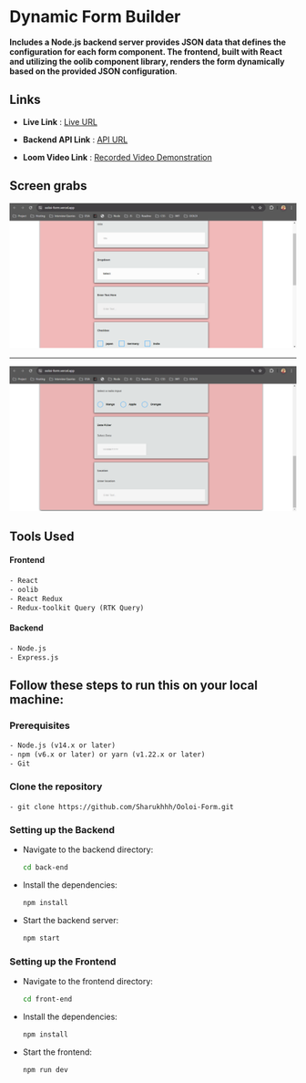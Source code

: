 # Dynamic Form Builder

**Includes a Node.js backend server provides JSON data that defines the configuration for each form component. The frontend, built with React and utilizing the oolib component library, renders the form dynamically based on the provided JSON configuration**.


## Links

 - **Live Link** : [Live URL](https://ooloi-form.vercel.app/)

 - **Backend API Link** : [API URL](https://ooloi-form-backend.onrender.com/api/data)

 - **Loom Video Link** : [Recorded Video Demonstration](https://www.loom.com/share/a5d4cf66c77946f3a953f48d514ea126?sid=10f6f7c9-4cff-416f-bd8d-9c547efc7aea)



## Screen grabs

  ![screenshot-1](screenshots/image-1.png) 


---


  ![screenshot-2](screenshots/image-2.png)



## Tools Used

#### Frontend

    - React
    - oolib
    - React Redux
    - Redux-toolkit Query (RTK Query)

#### Backend

    - Node.js
    - Express.js


## Follow these steps to run this on your local machine:

### Prerequisites

    - Node.js (v14.x or later)
    - npm (v6.x or later) or yarn (v1.22.x or later)
    - Git


### Clone the repository 
    - git clone https://github.com/Sharukhhh/Ooloi-Form.git


### Setting up the Backend

- Navigate to the backend directory:
    ```sh
    cd back-end
    ```

- Install the dependencies:
    ```sh
    npm install
    ```

- Start the backend server:
    ```sh
    npm start
    ```

### Setting up the Frontend

- Navigate to the frontend directory:
    ```sh
    cd front-end
    ```

- Install the dependencies:
    ```sh
    npm install
    ```

- Start the frontend:
    ```sh
    npm run dev
    ```
